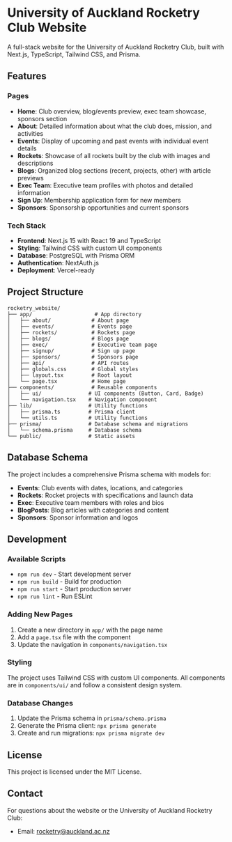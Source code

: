 # University of Auckland Rocketry Club Website

A full-stack website for the University of Auckland Rocketry Club, built with Next.js, TypeScript, Tailwind CSS, and Prisma.

## Features

### Pages
- **Home**: Club overview, blog/events preview, exec team showcase, sponsors section
- **About**: Detailed information about what the club does, mission, and activities
- **Events**: Display of upcoming and past events with individual event details
- **Rockets**: Showcase of all rockets built by the club with images and descriptions
- **Blogs**: Organized blog sections (recent, projects, other) with article previews
- **Exec Team**: Executive team profiles with photos and detailed information
- **Sign Up**: Membership application form for new members
- **Sponsors**: Sponsorship opportunities and current sponsors

### Tech Stack
- **Frontend**: Next.js 15 with React 19 and TypeScript
- **Styling**: Tailwind CSS with custom UI components
- **Database**: PostgreSQL with Prisma ORM
- **Authentication**: NextAuth.js
- **Deployment**: Vercel-ready

## Project Structure

```
rocketry_website/
├── app/                    # App directory
│   ├── about/             # About page
│   ├── events/            # Events page
│   ├── rockets/           # Rockets page
│   ├── blogs/             # Blogs page
│   ├── exec/              # Executive team page
│   ├── signup/            # Sign up page
│   ├── sponsors/          # Sponsors page
│   ├── api/               # API routes
│   ├── globals.css        # Global styles
│   ├── layout.tsx         # Root layout
│   └── page.tsx           # Home page
├── components/            # Reusable components
│   ├── ui/               # UI components (Button, Card, Badge)
│   └── navigation.tsx    # Navigation component
├── lib/                  # Utility functions
│   ├── prisma.ts         # Prisma client
│   └── utils.ts          # Utility functions
├── prisma/               # Database schema and migrations
│   └── schema.prisma     # Database schema
└── public/               # Static assets
```

## Database Schema

The project includes a comprehensive Prisma schema with models for:
- **Events**: Club events with dates, locations, and categories
- **Rockets**: Rocket projects with specifications and launch data
- **Exec**: Executive team members with roles and bios
- **BlogPosts**: Blog articles with categories and content
- **Sponsors**: Sponsor information and logos

## Development

### Available Scripts
- `npm run dev` - Start development server
- `npm run build` - Build for production
- `npm run start` - Start production server
- `npm run lint` - Run ESLint

### Adding New Pages
1. Create a new directory in `app/` with the page name
2. Add a `page.tsx` file with the component
3. Update the navigation in `components/navigation.tsx`

### Styling
The project uses Tailwind CSS with custom UI components. All components are in `components/ui/` and follow a consistent design system.

### Database Changes
1. Update the Prisma schema in `prisma/schema.prisma`
2. Generate the Prisma client: `npx prisma generate`
3. Create and run migrations: `npx prisma migrate dev`

## License

This project is licensed under the MIT License.

## Contact

For questions about the website or the University of Auckland Rocketry Club:
- Email: rocketry@auckland.ac.nz
